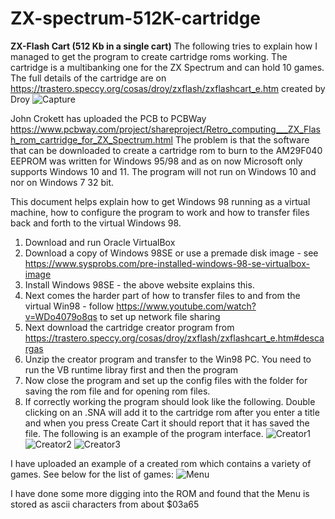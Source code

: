 # ZX-spectrum-512K-cartridge
**ZX-Flash Cart (512 Kb in a single cart)**
The following tries to explain how I managed to get the program to create cartridge roms working. The cartridge is a multibanking one for the ZX Spectrum and can hold 10 games. The full details of the cartridge are on https://trastero.speccy.org/cosas/droy/zxflash/zxflashcart_e.htm created by Droy
![Capture](https://github.com/user-attachments/assets/1f48faef-3704-47c2-9cb7-fcf7fe9d6b6a)

John Crokett has uploaded the PCB to PCBWay https://www.pcbway.com/project/shareproject/Retro_computing___ZX_Flash_rom_cartridge_for_ZX_Spectrum.html
The problem is that the software that can be downloaded to create a cartridge rom to burn to the AM29F040 EEPROM was written for Windows 95/98 and as on now Microsoft only supports Windows 10 and 11. The program will not run on Windows 10 and nor on Windows 7 32 bit.

This document helps explain how to get Windows 98 running as a virtual machine, how to configure the program to work and how to transfer files back and forth to the virtual Windows 98.

1) Download and run Oracle VirtualBox
2) Download a copy of Windows 98SE or use a premade disk image - see https://www.sysprobs.com/pre-installed-windows-98-se-virtualbox-image
3) Install Windows 98SE - the above website explains this.
4) Next comes the harder part of how to transfer files to and from the virtual Win98 - follow https://www.youtube.com/watch?v=WDo4079o8qs to set up network file sharing
5) Next download the cartridge creator program from https://trastero.speccy.org/cosas/droy/zxflash/zxflashcart_e.htm#descargas
6) Unzip the creator program and transfer to the Win98 PC. You need to run the VB runtime libray first and then the program
7) Now close the program and set up the config files with the folder for saving the rom file and for opening rom files.
8) If correctly working the program should look like the following. Double clicking on an .SNA will add it to the cartridge rom after you enter a title and when you press Create Cart it should report that it has saved the file. The following is an example of the program interface.
![Creator1](https://github.com/user-attachments/assets/d24e6db6-ecf9-4ac9-8ad8-238032c13db8)
![Creator2](https://github.com/user-attachments/assets/b7ee3ec2-d81d-447c-971d-caf20a7aee85)
![Creator3](https://github.com/user-attachments/assets/0cf799a7-db9b-4301-ac12-4fa643a2c193)

I have uploaded an example of a created rom which contains a variety of games. See below for the list of games:
![Menu](https://github.com/user-attachments/assets/44922b32-67f7-4749-ab0e-f9749e9b3abf)

I have done some more digging into the ROM and found that the Menu is stored as ascii characters from about $03a65

